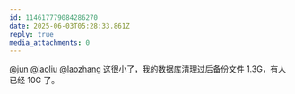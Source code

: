 ```yaml
---
id: 114617779084286270
date: 2025-06-03T05:28:33.861Z
reply: true
media_attachments: 0
---
```


[@jun](https://social.luzhaojun.com/@jun) [@laoliu](https://l22.org/@laoliu) [@laozhang](https://suo.si/@laozhang) 这很小了，我的数据库清理过后备份文件 1.3G，有人已经 10G 了。

